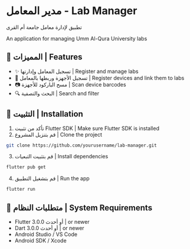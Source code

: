 # مدير المعامل - Lab Manager

تطبيق لإدارة معامل جامعة أم القرى

An application for managing Umm Al-Qura University labs

## 🌟 المميزات | Features

- ✨ تسجيل المعامل وإدارتها | Register and manage labs
- 📱 تسجيل الأجهزة وربطها بالمعامل | Register devices and link them to labs
- 📷 مسح الباركود للأجهزة | Scan device barcodes
- 🔍 البحث والتصفية | Search and filter

## 🚀 التثبيت | Installation

1. تأكد من تثبيت Flutter SDK | Make sure Flutter SDK is installed
2. قم بتنزيل المشروع | Clone the project
```bash
git clone https://github.com/yourusername/lab-manager.git
```
3. قم بتثبيت التبعيات | Install dependencies
```bash
flutter pub get
```
4. قم بتشغيل التطبيق | Run the app
```bash
flutter run
```

## 📱 متطلبات النظام | System Requirements

- Flutter 3.0.0 أو أحدث | or newer
- Dart 3.0.0 أو أحدث | or newer
- Android Studio / VS Code
- Android SDK / Xcode

